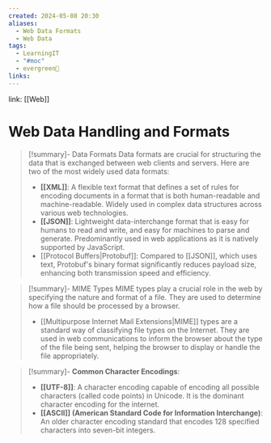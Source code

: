```yaml
---
created: 2024-05-08 20:30
aliases:
  - Web Data Formats
  - Web Data
tags:
  - LearningIT
  - "#moc"
  - evergreen🌳
links:
---
```


link: [[Web]]

# Web Data Handling and Formats


> [!summary]- Data Formats
> Data formats are crucial for structuring the data that is exchanged between web clients and servers. Here are two of the most widely used data formats:
>
> - **[[XML]]**: A flexible text format that defines a set of rules for encoding documents in a format that is both human-readable and machine-readable. Widely used in complex data structures across various web technologies.
> - **[[JSON]]**: Lightweight data-interchange format that is easy for humans to read and write, and easy for machines to parse and generate. Predominantly used in web applications as it is natively supported by JavaScript.
> - [[Protocol Buffers|Protobuf]]: Compared to [[JSON]], which uses text, Protobuf's binary format significantly reduces payload size, enhancing both transmission speed and efficiency.


> [!summary]- MIME Types
> MIME types play a crucial role in the web by specifying the nature and format of a file. They are used to determine how a file should be processed by a browser.
> 
> - [[Multipurpose Internet Mail Extensions|MIME]] types are a standard way of classifying file types on the Internet. They are used in web communications to inform the browser about the type of the file being sent, helping the browser to display or handle the file appropriately.
> 


> [!summary]- **Common Character Encodings**:
> - **[[UTF-8]]**: A character encoding capable of encoding all possible characters (called code points) in Unicode. It is the dominant character encoding for the internet.
> - **[[ASCII]] (American Standard Code for Information Interchange)**: An older character encoding standard that encodes 128 specified characters into seven-bit integers. 
